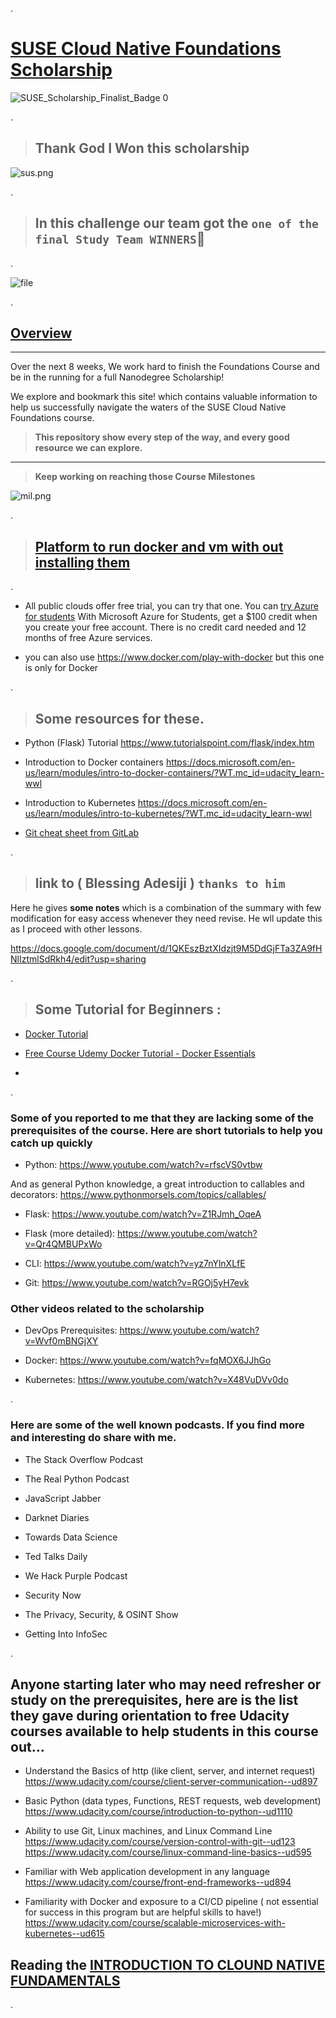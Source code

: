.


# [SUSE Cloud Native Foundations Scholarship](https://classroom.udacity.com/nanodegrees/nd064-1/dashboard/overview)






![SUSE_Scholarship_Finalist_Badge 0](https://user-images.githubusercontent.com/36210723/128417495-21325733-6c46-486d-8b61-8c62aa73a490.png)



.


> ## Thank God I Won this scholarship

![sus.png](https://udacity-reviews-uploads.s3.us-west-2.amazonaws.com/_attachments/399095/1628803186/sus.png)


.


> ## In this challenge our team got the `one of the final Study Team WINNERS`:confetti_ball: 
.


> 
![file](https://user-images.githubusercontent.com/36210723/127753643-fe9e634b-3cf3-4767-bca1-c10162569c94.png)


.


## [Overview](https://sites.google.com/udacity.com/suse-cloud-native-foundations/overview?authuser=0)



----------------


Over the next 8 weeks, We work hard to finish the Foundations Course and be in the running for a full Nanodegree Scholarship!

We explore and bookmark this site! which contains valuable information to help us successfully navigate the waters of the SUSE Cloud Native Foundations course. 

>  **This repository show every step of the way, and every good resource we can explore.**



----------------





>   **Keep working on reaching those Course Milestones**


![mil.png](https://udacity-reviews-uploads.s3.us-west-2.amazonaws.com/_attachments/399095/1623581610/mil.png)

.



> ## [ Platform to run docker and vm with out installing them ]()


.


- All public clouds offer free trial, you can try that one. You can [try Azure for students](https://azure.microsoft.com/en-us/free/students/) With Microsoft Azure for Students, get a $100 credit when you create your free account. There is no credit card needed and 12 months of free Azure services.


- you can also use https://www.docker.com/play-with-docker but this one is only for Docker


.


 > ## Some resources for these.


- Python (Flask) Tutorial
https://www.tutorialspoint.com/flask/index.htm

- Introduction to Docker containers
https://docs.microsoft.com/en-us/learn/modules/intro-to-docker-containers/?WT.mc_id=udacity_learn-wwl

- Introduction to Kubernetes
https://docs.microsoft.com/en-us/learn/modules/intro-to-kubernetes/?WT.mc_id=udacity_learn-wwl


- [Git cheat sheet from GitLab](https://about.gitlab.com/images/press/git-cheat-sheet.pdf)




.


>  ## link to ( **Blessing Adesiji** ) `thanks to him` 


Here he gives **some notes** which is a combination of the summary with few modification for easy access whenever they need revise. He wll update this as I proceed with other lessons.


https://docs.google.com/document/d/1QKEszBztXIdzjt9M5DdGjFTa3ZA9fHNlIztmlSdRkh4/edit?usp=sharing



.

> ## Some Tutorial for Beginners :



 - [Docker Tutorial ](https://www.youtube.com/watch?v=fqMOX6JJhGo)

 - [Free Course Udemy  Docker Tutorial - Docker Essentials](https://www.udemy.com/course/docker-essentials/)




-

.



### Some of you reported to me that they are lacking some of the prerequisites of the course. Here are short tutorials to help you catch up quickly


- Python: https://www.youtube.com/watch?v=rfscVS0vtbw

And as general Python knowledge, a great introduction to callables and decorators: https://www.pythonmorsels.com/topics/callables/


- Flask: https://www.youtube.com/watch?v=Z1RJmh_OqeA

- Flask (more detailed): https://www.youtube.com/watch?v=Qr4QMBUPxWo

- CLI: https://www.youtube.com/watch?v=yz7nYlnXLfE

- Git: https://www.youtube.com/watch?v=RGOj5yH7evk


### Other videos related to the scholarship

- DevOps Prerequisites: https://www.youtube.com/watch?v=Wvf0mBNGjXY

- Docker: https://www.youtube.com/watch?v=fqMOX6JJhGo

- Kubernetes: https://www.youtube.com/watch?v=X48VuDVv0do


.


### Here are some of the well known podcasts. If you find more and interesting do share with me.


- The Stack Overflow Podcast

- The Real Python Podcast

- JavaScript Jabber

- Darknet Diaries

- Towards Data Science

- Ted Talks Daily

- We Hack Purple Podcast

- Security Now

- The Privacy, Security, & OSINT Show

- Getting Into InfoSec



.


## Anyone starting later who may need refresher or study on the prerequisites, here are is the list they gave during orientation to free Udacity courses available to help students in this course out...



- Understand the Basics of http (like client, server, and internet request)
https://www.udacity.com/course/client-server-communication--ud897

- Basic Python (data types, Functions, REST requests, web development)
https://www.udacity.com/course/introduction-to-python--ud1110

- Ability to use Git, Linux machines, and Linux Command Line
https://www.udacity.com/course/version-control-with-git--ud123
https://www.udacity.com/course/linux-command-line-basics--ud595

- Familiar with Web application development in any language
https://www.udacity.com/course/front-end-frameworks--ud894


- Familiarity with Docker and exposure to a CI/CD pipeline ( not essential for success in this program but are helpful skills to have!)
https://www.udacity.com/course/scalable-microservices-with-kubernetes--ud615




##  Reading the [INTRODUCTION TO CLOUND NATIVE FUNDAMENTALS](https://github.com/nancyalaswad90/SUSE-Cloud-Native-Foundations-Scholarship/blob/main/INTRODUCTION%20TO%20CLOUND%20NATIVE%20FUNDAMENTALS.pdf) 

.
